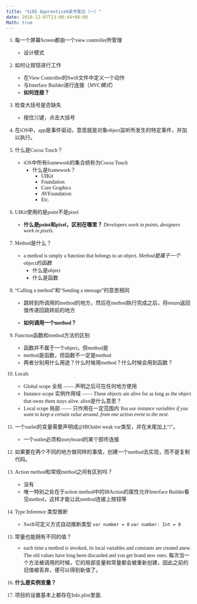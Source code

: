 ```yaml
---
title: "《iOS Apprentice》读书笔记（一）"
date: 2018-12-07T13:00:44+08:00
Math: true
---
```

<font face="PingFang SC">

1. 每一个屏幕Screen都由一个view controller所管理
    * 设计模式
2. 如何让按钮进行工作
    * 在View Controller的Swift文件中定义一个动作
    * 与Interface Builder进行连接（*MVC模式*）
    * **如何连接？**
3. 检查大括号是否缺失
    * 按住⌘键，点击大括号
4. 在iOS中，app是事件驱动，意思就是对象object监听所发生的特定事件，并加以执行。
5. 什么是Cocoa Touch？
    * iOS中所有framework的集合统称为Cocoa Touch
        * 什么是framework？
            * UIKit
            * Foundation
            * Core Graphics
            * AVFoundation
            * Etc.
6. UIKit使用的是point不是pixel
    * **什么是point和pixel，区别在哪里？**
    *Developers work in points, designers work in pixels.*
7. Method是什么？
    * a method is simply a function that belongs to an object. 
    *Method是属于一个object的函数*
        * 什么是object
        * 什么是函数
8. “Calling a method”和“Sending a message”的意思相同
    * 跳转到所调用的method的地方，然后在method执行完成之后，将return返回值传递回跳转前的地方
    
    * **如何调用一个method？**
9. Function函数和method方法的区别
    * 函数并不属于一个object，但method是
    * method是函数，但函数不一定是method
    * 两者分别用什么用途？什么时候用method？什么时候会用到函数？
10. Locals
    * Global scope 全局 —— 声明之后可在任何地方使用
    * Instance scope 实例作用域 —— These objects are alive for as long as the object that owns them stays alive. alive是什么意思？
    * Local scope 局部 —— 只作用在一定范围内
    *You use instance variables if you want to keep a certain value around, from one action event to the next.*
    
11. 一个outlet的变量需要声明成@IBOutlet weak var类型，并在末尾加上"!"。

    * 一个outlet必须和storyboard的某个部件连接
   
12. 如果要在两个不同的地方做同样的事情，创建一个method去实现，而不是复制代码。
13. Action method和常规method之间有区别吗？
    * 没有
    * 唯一特别之处在于action method中的IBAction的属性允许Interface Builder看见method，这样才能让此method连接上按钮等
    
14. Type Inference 类型推断
    * Swift可定义方式自动推断类型
    `var number = 0`
     `var number: Int = 0`
15. 常量也能拥有不同的值？
    * each time a method is invoked, its local variables and constants are created anew. The old values have long been discarded and you get brand new ones.
    每次当一个方法被调用的时候，它的局部变量和常量都会被重新创建，因此之前的旧值被丢弃，便可以得到新值了。
16. **什么是实例变量？**
17. 项目的设置基本上都存在Info.plist里面.

</font>